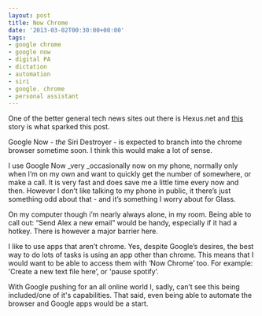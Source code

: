 ```yaml
---
layout: post
title: Now Chrome
date: '2013-03-02T00:30:00+00:00'
tags:
- google chrome
- google now
- digital PA
- dictation
- automation
- siri
- google. chrome
- personal assistant
---
```

One of the better general tech news sites out there is Hexus.net and [this](http://hexus.net/ce/news/internet/49129-google-now-spread-wings-fly-chrome/) story is what sparked this post.

Google Now - _the_ Siri Destroyer - is expected to branch into the chrome browser sometime soon. I think this would make a lot of sense.

I use Google Now _very _occasionally now on my phone, normally only when I’m on my own and want to quickly get the number of somewhere, or make a call. It is very fast and does save me a little time every now and then. However I don’t like talking to my phone in public, it there’s just something odd about that - and it’s something I worry about for Glass.

On my computer though i’m nearly always alone, in my room. Being able to call out: “Send Alex a new email” would be handy, especially if it had a hotkey. There is however a major barrier here.

I like to use apps that aren’t chrome. Yes, despite Google’s desires, the best way to do lots of tasks is using an app other than chrome. This means that I would want to be able to access them with ‘Now Chrome’ too. For example: 'Create a new text file here’, or 'pause spotify’.

With Google pushing for an all online world I, sadly, can’t see this being included/one of it's capabilities. That said, even being able to automate the browser and Google apps would be a start.
